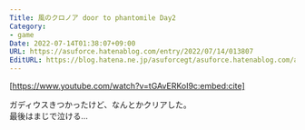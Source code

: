 ```yaml
---
Title: 風のクロノア door to phantomile Day2
Category:
- game
Date: 2022-07-14T01:38:07+09:00
URL: https://asuforce.hatenablog.com/entry/2022/07/14/013807
EditURL: https://blog.hatena.ne.jp/asuforcegt/asuforce.hatenablog.com/atom/entry/4207112889898825011
---
```


[https://www.youtube.com/watch?v=tGAvERKoI9c:embed:cite]

ガディウスきつかったけど、なんとかクリアした。  
最後はまじで泣ける...
